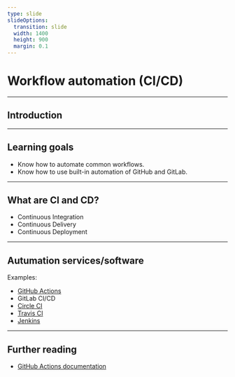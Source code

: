 ```yaml
---
type: slide
slideOptions:
  transition: slide
  width: 1400
  height: 900
  margin: 0.1
---
```


<style>
  .reveal strong {
    font-weight: bold;
    color: orange;
  }
  .reveal p {
    text-align: left;
  }
  .reveal section h1 {
    color: orange;
  }
  .reveal section h2 {
    color: orange;
  }
  .reveal code {
    font-family: 'Ubuntu Mono';
    color: orange;
  }
  .reveal section img {
    background:none;
    border:none;
    box-shadow:none;
  }
</style>

# Workflow automation (CI/CD)

---

## Introduction

---

## Learning goals

- Know how to automate common workflows.
- Know how to use built-in automation of GitHub and GitLab.

---

## What are CI and CD?

- Continuous Integration
- Continuous Delivery
- Continuous Deployment

---

## Autumation services/software

Examples:
- [GitHub Actions](https://docs.github.com/en/actions)
- GitLab CI/CD
- [Circle CI](https://circleci.com/)
- [Travis CI](https://www.travis-ci.com/)
- [Jenkins](https://www.jenkins.io/)

---

## Further reading

- [GitHub Actions documentation](https://docs.github.com/en/actions)